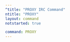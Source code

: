 ```yaml
---
^title: "PROXY IRC Command"
ntitle: "PROXY"
layout: command
notstarted: true

command: PROXY
---
```

